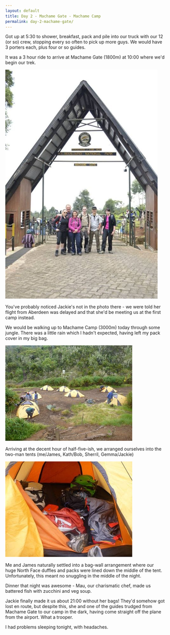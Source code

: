 ```yaml
---
layout: default
title: Day 2 - Machame Gate - Machame Camp
permalink: day-2-machame-gate/
---
```

Got up at 5:30 to shower, breakfast, pack and pile into our truck with our 12 (or so) crew, stopping every so often to pick up more guys. We would have 3 porters each, plus four or so guides.

It was a 3 hour ride to arrive at Machame Gate (1800m) at 10:00 where we'd begin our trek.

![](/assets/optimised/machame_gate.jpg)

You've probably noticed Jackie's not in the photo there - we were told her flight from Aberdeen was delayed and that she'd be meeting us at the first camp instead.

We would be walking up to Machame Camp (3000m) today through some jungle. There was a little rain which I hadn't expected, having left my pack cover in my big bag.

![](/assets/optimised/machame_camp.jpg)

Arriving at the decent hour of half-five-ish, we arranged ourselves into the two-man tents (me/James, Kath/Bob, Sherril, Gemma/Jackie)

![](/assets/optimised/tent.jpg)

Me and James naturally settled into a bag-wall arrangement where our huge North Face duffles and packs were lined down the middle of the tent. Unfortunately, this meant no snuggling in the middle of the night.

Dinner that night was awesome - Mau, our charismatic chef, made us battered fish with zucchini and veg soup.

Jackie finally made it us about 21:00 without her bags! They'd somehow got lost en route, but despite this, she and one of the guides trudged from Machame Gate to our camp in the dark, having come straight off the plane from the airport. What a trooper.

I had problems sleeping tonight, with headaches.